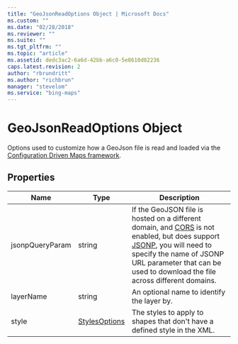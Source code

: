 ```yaml
---
title: "GeoJsonReadOptions Object | Microsoft Docs"
ms.custom: ""
ms.date: "02/28/2018"
ms.reviewer: ""
ms.suite: ""
ms.tgt_pltfrm: ""
ms.topic: "article"
ms.assetid: dedc3ac2-6a6d-42bb-a6c0-5e8610d82236
caps.latest.revision: 2
author: "rbrundritt"
ms.author: "richbrun"
manager: "stevelom"
ms.service: "bing-maps"
---
```

# GeoJsonReadOptions Object
Options used to customize how a GeoJson file is read and loaded via the [Configuration Driven Maps framework](../../map-control-concepts/configuration-driven-maps-framework/index.md).

## Properties

| Name        | Type      | Description                    |
|-----------------|---------------|------------------------|
| jsonpQueryParam | string        | If the GeoJSON file is hosted on a different domain, and [CORS](https://en.wikipedia.org/wiki/Cross-origin_resource_sharing) is not enabled, but does support [JSONP](https://en.wikipedia.org/wiki/JSONP), you will need to specify the name of JSONP URL parameter that can be used to download the file across different domains. |
| layerName       | string        | An optional name to identify the layer by.   |
| style           | [StylesOptions](../../map-control-api/stylesoptions-object.md) | The styles to apply to shapes that don't have a defined style in the XML.  |